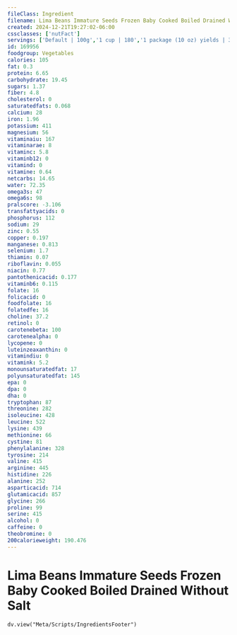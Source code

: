 ```yaml
---
fileClass: Ingredient
filename: Lima Beans Immature Seeds Frozen Baby Cooked Boiled Drained Without Salt
created: 2024-12-21T19:27:02-06:00
cssclasses: ['nutFact']
servings: ['Default | 100g','1 cup | 180','1 package (10 oz) yields | 311']
id: 169956
foodgroup: Vegetables
calories: 105
fat: 0.3
protein: 6.65
carbohydrate: 19.45
sugars: 1.37
fiber: 4.8
cholesterol: 0
saturatedfats: 0.068
calcium: 28
iron: 1.96
potassium: 411
magnesium: 56
vitaminaiu: 167
vitaminarae: 8
vitaminc: 5.8
vitaminb12: 0
vitamind: 0
vitamine: 0.64
netcarbs: 14.65
water: 72.35
omega3s: 47
omega6s: 98
pralscore: -3.106
transfattyacids: 0
phosphorus: 112
sodium: 29
zinc: 0.55
copper: 0.197
manganese: 0.813
selenium: 1.7
thiamin: 0.07
riboflavin: 0.055
niacin: 0.77
pantothenicacid: 0.177
vitaminb6: 0.115
folate: 16
folicacid: 0
foodfolate: 16
folatedfe: 16
choline: 37.2
retinol: 0
carotenebeta: 100
carotenealpha: 0
lycopene: 0
luteinzeaxanthin: 0
vitamindiu: 0
vitamink: 5.2
monounsaturatedfat: 17
polyunsaturatedfat: 145
epa: 0
dpa: 0
dha: 0
tryptophan: 87
threonine: 282
isoleucine: 428
leucine: 522
lysine: 439
methionine: 66
cystine: 81
phenylalanine: 328
tyrosine: 214
valine: 415
arginine: 445
histidine: 226
alanine: 252
asparticacid: 714
glutamicacid: 857
glycine: 266
proline: 99
serine: 415
alcohol: 0
caffeine: 0
theobromine: 0
200calorieweight: 190.476
---
```


# Lima Beans Immature Seeds Frozen Baby Cooked Boiled Drained Without Salt

```dataviewjs
dv.view("Meta/Scripts/IngredientsFooter")
```